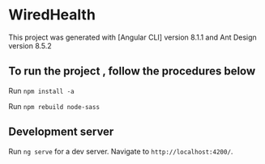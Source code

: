 # WiredHealth

This project was generated with [Angular CLI] version 8.1.1 and Ant Design version 8.5.2

## To run the project , follow the procedures below 

Run `npm install -a`

Run `npm rebuild node-sass`

## Development server

Run `ng serve` for a dev server. Navigate to `http://localhost:4200/`.

